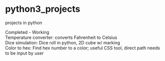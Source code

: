 # python3_projects
projects in python

Completed - Working \
Temperature converter: converts Fahrenheit to Celsius \
Dice simulation: Dice roll in python, 2D cube w/ marking \
Color to hex: Find hex number to a color; useful CSS tool, direct path needs to be input by user